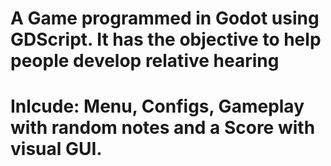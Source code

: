 # A Game programmed in Godot using GDScript. It has the objective to help people develop relative hearing
# Inlcude: Menu, Configs, Gameplay with random notes and a Score with visual GUI.
